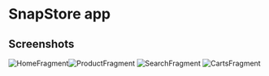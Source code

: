 # SnapStore app

## Screenshots

![HomeFragment](images/home_fragment.jpg)![ProductFragment](images/product_fragment.jpg) ![SearchFragment](images/search_fragment.jpg) ![CartsFragment](images/carts_fragment.jpg)
